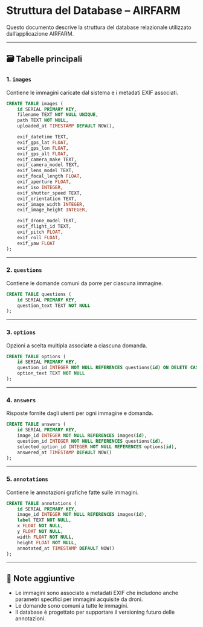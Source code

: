 # Struttura del Database – AIRFARM

Questo documento descrive la struttura del database relazionale utilizzato dall’applicazione AIRFARM.

---

## 🗃️ Tabelle principali

### 1. `images`

Contiene le immagini caricate dal sistema e i metadati EXIF associati.

```sql
CREATE TABLE images (
    id SERIAL PRIMARY KEY,
    filename TEXT NOT NULL UNIQUE,
    path TEXT NOT NULL,
    uploaded_at TIMESTAMP DEFAULT NOW(),

    exif_datetime TEXT,
    exif_gps_lat FLOAT,
    exif_gps_lon FLOAT,
    exif_gps_alt FLOAT,
    exif_camera_make TEXT,
    exif_camera_model TEXT,
    exif_lens_model TEXT,
    exif_focal_length FLOAT,
    exif_aperture FLOAT,
    exif_iso INTEGER,
    exif_shutter_speed TEXT,
    exif_orientation TEXT,
    exif_image_width INTEGER,
    exif_image_height INTEGER,

    exif_drone_model TEXT,
    exif_flight_id TEXT,
    exif_pitch FLOAT,
    exif_roll FLOAT,
    exif_yaw FLOAT
);
```

---

### 2. `questions`

Contiene le domande comuni da porre per ciascuna immagine.

```sql
CREATE TABLE questions (
    id SERIAL PRIMARY KEY,
    question_text TEXT NOT NULL
);
```

---

### 3. `options`

Opzioni a scelta multipla associate a ciascuna domanda.

```sql
CREATE TABLE options (
    id SERIAL PRIMARY KEY,
    question_id INTEGER NOT NULL REFERENCES questions(id) ON DELETE CASCADE,
    option_text TEXT NOT NULL
);
```

---

### 4. `answers`

Risposte fornite dagli utenti per ogni immagine e domanda.

```sql
CREATE TABLE answers (
    id SERIAL PRIMARY KEY,
    image_id INTEGER NOT NULL REFERENCES images(id),
    question_id INTEGER NOT NULL REFERENCES questions(id),
    selected_option_id INTEGER NOT NULL REFERENCES options(id),
    answered_at TIMESTAMP DEFAULT NOW()
);
```

---

### 5. `annotations`

Contiene le annotazioni grafiche fatte sulle immagini.

```sql
CREATE TABLE annotations (
    id SERIAL PRIMARY KEY,
    image_id INTEGER NOT NULL REFERENCES images(id),
    label TEXT NOT NULL,
    x FLOAT NOT NULL,
    y FLOAT NOT NULL,
    width FLOAT NOT NULL,
    height FLOAT NOT NULL,
    annotated_at TIMESTAMP DEFAULT NOW()
);
```

---

## 🔐 Note aggiuntive

- Le immagini sono associate a metadati EXIF che includono anche parametri specifici per immagini acquisite da droni.
- Le domande sono comuni a tutte le immagini.
- Il database è progettato per supportare il versioning futuro delle annotazioni.